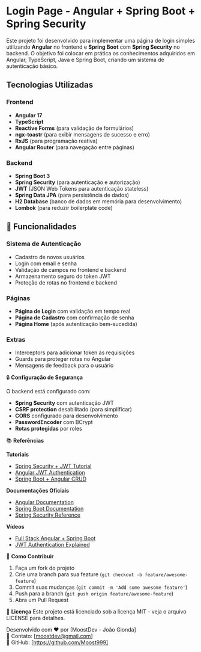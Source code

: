 # Login Page - Angular + Spring Boot + Spring Security

Este projeto foi desenvolvido para implementar uma página de login simples utilizando **Angular** no frontend e **Spring Boot** com **Spring Security** no backend. O objetivo foi colocar em prática os conhecimentos adquiridos em Angular, TypeScript, Java e Spring Boot, criando um sistema de autenticação básico.

## Tecnologias Utilizadas

### Frontend
- **Angular 17**
- **TypeScript**
- **Reactive Forms** (para validação de formulários)
- **ngx-toastr** (para exibir mensagens de sucesso e erro)
- **RxJS** (para programação reativa)
- **Angular Router** (para navegação entre páginas)

### Backend
- **Spring Boot 3**
- **Spring Security** (para autenticação e autorização)
- **JWT** (JSON Web Tokens para autenticação stateless)
- **Spring Data JPA** (para persistência de dados)
- **H2 Database** (banco de dados em memória para desenvolvimento)
- **Lombok** (para reduzir boilerplate code)

## 🚀 Funcionalidades

### Sistema de Autenticação
- Cadastro de novos usuários
- Login com email e senha
- Validação de campos no frontend e backend
- Armazenamento seguro do token JWT
- Proteção de rotas no frontend e backend

### Páginas
- **Página de Login** com validação em tempo real
- **Página de Cadastro** com confirmação de senha
- **Página Home** (após autenticação bem-sucedida)

### Extras
- Interceptors para adicionar token às requisições
- Guards para proteger rotas no Angular
- Mensagens de feedback para o usuário


🔒 **Configuração de Segurança**

O backend está configurado com:
- **Spring Security** com autenticação JWT
- **CSRF protection** desabilitado (para simplificar)
- **CORS** configurado para desenvolvimento
- **PasswordEncoder** com BCrypt
- **Rotas protegidas** por roles

📚 **Referências**

**Tutoriais**
- [Spring Security + JWT Tutorial](https://example.com/tutorial)
- [Angular JWT Authentication](https://example.com/angular-jwt)
- [Spring Boot + Angular CRUD](https://example.com/spring-angular-crud)

**Documentações Oficiais**
- [Angular Documentation](https://angular.io/docs)
- [Spring Boot Documentation](https://spring.io/projects/spring-boot)
- [Spring Security Reference](https://docs.spring.io/spring-security/site/docs/current/reference/html5/)

**Vídeos**
- [Full Stack Angular + Spring Boot](https://www.youtube.com/watch?v=example)
- [JWT Authentication Explained](https://www.youtube.com/watch?v=example)

🤝 **Como Contribuir**
1. Faça um fork do projeto
2. Crie uma branch para sua feature (`git checkout -b feature/awesome-feature`)
3. Commit suas mudanças (`git commit -m 'Add some awesome feature'`)
4. Push para a branch (`git push origin feature/awesome-feature`)
5. Abra um Pull Request

📝 **Licença**
Este projeto está licenciado sob a licença MIT - veja o arquivo LICENSE para detalhes.

Desenvolvido com ❤️ por [MoostDev - João Gionda]  
📧 Contato: [moostdev@gmail.com]  
🔗 GitHub: [https://github.com/Moost999]
